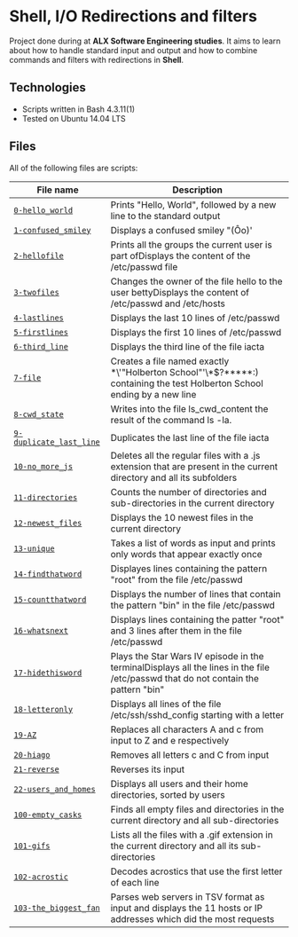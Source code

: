 # Shell, I/O Redirections and filters

Project done during at **ALX Software Engineering studies**. It aims to learn about how to handle standard input and output and how to combine commands and filters with redirections in **Shell**.

## Technologies
* Scripts written in Bash 4.3.11(1)
* Tested on Ubuntu 14.04 LTS

## Files
All of the following files are scripts:

| File name | Description |
| ------------ | ----------- |
| [`0-hello_world`](https://github.com/Yemiluna/alx-system_engineering-devops/blob/main/0x02-shell_redirections/0-hello_world) | Prints "Hello, World", followed by a new line to the standard output |
| [`1-confused_smiley`](https://github.com/Yemiluna/alx-system_engineering-devops/blob/main/0x02-shell_redirections/1-confused_smiley) | Displays a confused smiley "(Ôo)' |
| [`2-hellofile`](https://github.com/Yemiluna/alx-system_engineering-devops/blob/main/0x02-shell_redirections/2-hellofile) | Prints all the groups the current user is part ofDisplays the content of the /etc/passwd file |
| [`3-twofiles`](https://github.com/Yemiluna/alx-system_engineering-devops/blob/main/0x02-shell_redirections/3-twofiles) | Changes the owner of the file hello to the user bettyDisplays the content of /etc/passwd and /etc/hosts |
| [`4-lastlines`](https://github.com/Yemiluna/alx-system_engineering-devops/blob/main/0x02-shell_redirections/4-lastlines) | Displays the last 10 lines of /etc/passwd|
| [`5-firstlines`](https://github.com/Yemiluna/alx-system_engineering-devops/blob/main/0x02-shell_redirections/5-firstlines) | Displays the first 10 lines of /etc/passwd |
| [`6-third_line`](https://github.com/Yemiluna/alx-system_engineering-devops/blob/main/0x02-shell_redirections/6-third_line) | Displays the third line of the file iacta |
| [`7-file`](https://github.com/Yemiluna/alx-system_engineering-devops/blob/main/0x02-shell_redirections/7-file) | Creates a file named exactly \*\\'"Holberton School"\'\\*$\?\*\*\*\*\*:) containing the test Holberton School ending by a new line |
| [`8-cwd_state`](https://github.com/Yemiluna/alx-system_engineering-devops/blob/main/0x02-shell_redirections/8-cwd_state) | Writes into the file ls_cwd_content the result of the command ls -la. |
| [`9-duplicate_last_line`](https://github.com/Yemiluna/alx-system_engineering-devops/blob/main/0x02-shell_redirections/9-duplicate_last_line) | Duplicates the last line of the file iacta |
| [`10-no_more_js`](https://github.com/Yemiluna/alx-system_engineering-devops/blob/main/0x02-shell_redirections/10-no_more_js) | Deletes all the regular files with a .js extension that are present in the current directory and all its subfolders |
| [`11-directories`](https://github.com/Yemiluna/alx-system_engineering-devops/blob/main/0x02-shell_redirections/11-directories) | Counts the number of directories and sub-directories in the current directory |
| [`12-newest_files`](https://github.com/Yemiluna/alx-system_engineering-devops/blob/main/0x02-shell_redirections/12-newest_files) | Displays the 10 newest files in the current directory |
| [`13-unique`](https://github.com/Yemiluna/alx-system_engineering-devops/blob/main/0x02-shell_redirections/13-unique) | Takes a list of words as input and prints only words that appear exactly once |
| [`14-findthatword`](https://github.com/Yemiluna/alx-system_engineering-devops/blob/main/0x02-shell_redirections/14-findthatword) | Displayes lines containing the pattern "root" from the file /etc/passwd |
| [`15-countthatword`](https://github.com/Yemiluna/alx-system_engineering-devops/blob/main/0x02-shell_redirections/15-countthatword) | Displays the number of lines that contain the pattern "bin" in the file /etc/passwd |
| [`16-whatsnext`](https://github.com/Yemiluna/alx-system_engineering-devops/blob/main/0x02-shell_redirections/16-whatsnext) | Displays lines containing the patter "root" and 3 lines after them in the file /etc/passwd |
| [`17-hidethisword`](https://github.com/Yemiluna/alx-system_engineering-devops/blob/main/0x02-shell_redirections/17-hidethisword) | Plays the Star Wars IV episode in the terminalDisplays all the lines in the file /etc/passwd that do not contain the pattern "bin" |
| [`18-letteronly`](https://github.com/Yemiluna/alx-system_engineering-devops/blob/main/0x02-shell_redirections/18-letteronly) | Displays all lines of the file /etc/ssh/sshd_config starting with a letter |
| [`19-AZ`](https://github.com/Yemiluna/alx-system_engineering-devops/blob/main/0x02-shell_redirections/19-AZ) | Replaces all characters A and c from input to Z and e respectively |
| [`20-hiago`](https://github.com/Yemiluna/alx-system_engineering-devops/blob/main/0x02-shell_redirections/20-hiago) | Removes all letters c and C from input |
| [`21-reverse`](https://github.com/Yemiluna/alx-system_engineering-devops/blob/main/0x02-shell_redirections/21-reverse) | Reverses its input |
| [`22-users_and_homes`](https://github.com/Yemiluna/alx-system_engineering-devops/blob/main/0x02-shell_redirections/22-users_and_homes) | Displays all users and their home directories, sorted by users |
| [`100-empty_casks`](https://github.com/Yemiluna/alx-system_engineering-devops/blob/main/0x02-shell_redirections/100-empty_casks) | Finds all empty files and directories in the current directory and all sub-directories |
| [`101-gifs`](https://github.com/Yemiluna/alx-system_engineering-devops/blob/main/0x02-shell_redirections/101-gifs) | Lists all the files with a .gif extension in the current directory and all its sub-directories |
| [`102-acrostic`](https://github.com/Yemiluna/alx-system_engineering-devops/blob/main/0x02-shell_redirections/102-acrostic) | Decodes acrostics that use the first letter of each line |
| [`103-the_biggest_fan`](https://github.com/Yemiluna/alx-system_engineering-devops/blob/main/0x02-shell_redirections/103-the_biggest_fan) | Parses web servers in TSV format as input and displays the 11 hosts or IP addresses which did the most requests |
